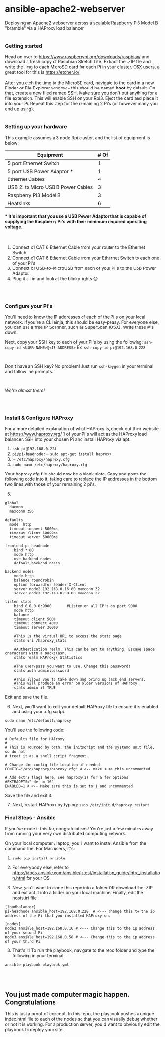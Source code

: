 # ansible-apache2-webserver
Deploying an Apache2 webserver across a scalable Raspberry Pi3 Model B "bramble" via a HAProxy load balancer
<br><br>
### Getting started
Head on over to https://www.raspberrypi.org/downloads/raspbian/ and download a fresh copy of Raspbian Stretch Lite. Extract the .ZIP file and write the .img to each MicroSD card for each Pi in your cluster. OSX users, a great tool for this is https://etcher.io/
<br><br>
After you etch the .img to the MicroSD card, navigate to the card in a new Finder or File Explorer window - this should be named **boot** by default. On that, create a new filed named SSH. Make sure you don't put anything for a file extension. This will enable SSH on your Rpi3. Eject the card and place it into your Pi. Repeat this step for the remaining 2 Pi's (or however many you end up using).
<br><br>
### Setting up your hardware
This example assumes a 3 node Rpi cluster, and the list of equipment is below:
<br>

Equipment | # Of
----------|-----
5 port Ethernet Switch | 1 
5 port USB Power Adaptor * | 1 
Ethernet Cables | 4 
USB 2. to Micro USB B Power Cables | 3 
Raspberry Pi3 Model B | 3 
Heatsinks | 6 

#### * It's important that you use a USB Power Adaptor that is capable of supplying the Raspberry Pi's with their minimum required operating voltage. 

<br>

1. Connect x1 CAT 6 Ethernet Cable from your router to the Ethernet Switch.
2. Connect x1 CAT 6 Ethernet Cable from your Ethernet Switch to each one of your Pi's
3. Connect x1 USB-to-MicroUSB from each of your Pi's to the USB Power Adaptor.
4. Plug it all in and look at the blinky lights :wink:

<br><br>

### Configure your Pi's
You'll need to know the IP addresses of each of the Pi's on your local network. If you're a CLI ninja, this should be easy-peasy. For everyone else, you can use a free IP Scanner, such as SuperScan (OSX). Write these #'s down.

Next, copy your SSH key to each of your Pi's by using the following:
`ssh-copy-id <USER-NAME>@<IP-ADDRESS>`
Ex: `ssh-copy-id pi@192.168.0.228` 

<br>

Don't have an SSH key? No problem! Just run `ssh-keygen` in your terminal and follow the prompts.

<br>

_We're almost there!_

<br><br>

### Install & Configure HAProxy
For a more detailed explanation of what HAProxy is, check out their website at https://www.haproxy.org/
1 of your Pi's will act as the HAProxy load balancer. SSH into your chosen Pi and install HAProxy via apt.

1. `ssh pi@192.168.0.228`
2. `pi@pi-headnode:~ sudo apt-get install haproxy`
3. `> /etc/haproxy/haproxy.cfg`
4. `sudo nano /etc/haproxy/haproxy.cfg`

Your haproxy.cfg file should now be a blank slate. Copy and paste the following code into it, taking care to replace the IP addresses in the bottom two lines with those of your remaining 2 pi's.

5. 
```
global
  daemon
  maxconn 256

defaults
  mode  http
  timeout connect 5000ms
  timeout client 50000ms
  timeout server 50000ms

frontend pi-headnode
    bind *:80
    mode http
    use_backend nodes
    default_backend nodes

backend nodes
    mode http
    balance roundrobin
    option forwardfor header X-Client
    server node2 192.168.0.16:80 maxconn 32
    server node3 192.168.0.58:80 maxconn 32

listen stats
    bind 0.0.0.0:9000       #Listen on all IP's on port 9000
    mode http
    balance
    timeout client 5000
    timeout connect 4000
    timeout server 30000

    #This is the virtual URL to access the stats page
    stats uri /haproxy_stats

    #Authentication realm. This can be set to anything. Escape space characters with a backslash.
    stats realm HAProxy\ Statistics

    #The user/pass you want to use. Change this password!
    stats auth admin:password

    #This allows you to take down and bring up back end servers.
    #This will produce an error on older versions of HAProxy.
    stats admin if TRUE
```

Exit and save the file.

6. Next, you'll want to edit your default HAProxy file to ensure it is enabled and using your .cfg script. 

`sudo nano /etc/default/haproxy`

You'll see the following code:

```
# Defaults file for HAProxy
#
# This is sourced by both, the initscript and the systemd unit file, so do not
# treat it as a shell script fragment.

# Change the config file location if needed
CONFIG="/etc/haproxy/haproxy.cfg" # <-- make sure this uncommented

# Add extra flags here, see haproxy(1) for a few options
#EXTRAOPTS="-de -m 16"
ENABLED=1 # <-- Make sure this is set to 1 and uncommented
```    

Save the file and exit it.

7. Next, restart HAProxy by typing:
`sudo /etc/init.d/haproxy restart`

### Final Steps - Ansible
If you've made it this far, congratulations! You're just a few minutes away from running your very own distributed computing network.

On your local computer / laptop, you'll want to install Ansible from the command line. For Mac users, it's: 
1. `sudo pip install ansible`
  1. For everybody else, refer to https://docs.ansible.com/ansible/latest/installation_guide/intro_installation.html for your OS
  
2. Now, you'll want to clone this repo into a folder OR download the .ZIP and extract it into a folder on your local machine. Finally, edit the hosts.ini file
```
[loadbalancer]
pi-headnode ansible_host=192.168.0.228  # <--- Change this to the ip address of the Pi that you installed HAProxy on.

[nodes]
node2 ansible_host=192.168.0.16 # <--- Change this to the ip address of your second Pi
node3 ansible_host=192.168.0.58 # <--- Change this to the ip address of your third Pi 
```

3. That's it! To run the playbook, navigate to the repo folder and type the following in your terminal:

`ansible-playbook playbook.yml` 

<br><br>

## You just made computer magic happen. Congratulations
This is just a proof of concept. In this repo, the playbook pushes a unique index.html file to each of the nodes so that you can visually debug whether or not it is working. For a production server, you'd want to obviously edit the playbook to deploy your site. 

